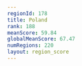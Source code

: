```yaml
---
regionId: 178
title: Poland
rank: 188
meanScore: 59.84
globalMeanScore: 67.47
numRegions: 220
layout: region_score
---
```


